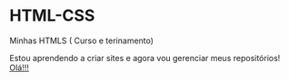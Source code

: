 # HTML-CSS
 Minhas HTMLS ( Curso e terinamento)

Estou aprendendo a criar sites e agora vou gerenciar meus repositórios!
<a href="https://bubynha.github.io/HTML-CSS/Exercicios/Treinamento/t001"> Olá!!!</a>